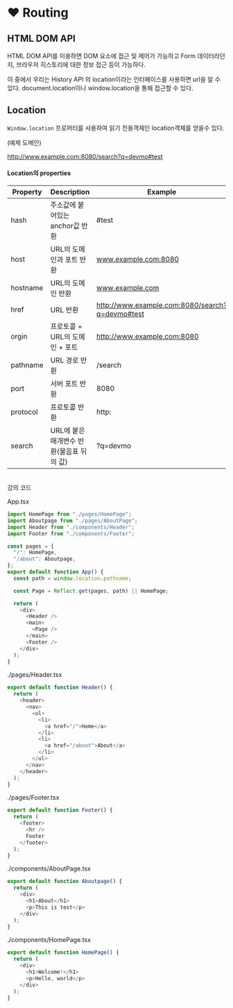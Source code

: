 # ❤ Routing

## HTML DOM API

HTML DOM API를 이용하면 DOM 요소에 접근 및 제어가 가능하고 Form 데이터라던지, 브라우저 히스토리에 대한 정보 접근 등이 가능하다.

이 중에서 우리는 History API 의 location이라는 인터페이스를 사용하면 url을 알 수 있다. document.location이나 window.location을 통해 접근할 수 있다.

## Location

`Window.location` 프로퍼티를 사용하여 읽기 전용객체인 location객체를 얻을수 있다.

(예제 도메인)&#x20;

http://www.example.com:8080/search?q=devmo#test

#### Location의 properties

| Property  | Description                | Example                                         |
| --------- | -------------------------- | ----------------------------------------------- |
| hash      | 주소값에 붙어있는 anchor값 반환       | #test                                           |
| host      | URL의 도메인과 포트 반환            | www.example.com:8080                            |
| hostname  | URL의 도메인 반환                | www.example.com                                 |
| href      | URL 반환                     | http://www.example.com:8080/search?q=devmo#test |
| orgin     | 프로토콜 + URL의 도메인 + 포트       | http://www.example.com:8080                     |
| pathname  | URL 경로 반환                  | /search                                         |
| port      | 서버 포트 반환                   | 8080                                            |
| protocol  | 프로토콜 반환                    | http:                                           |
| search    | URL에 붙은 매개변수 반환(물음표 뒤의 값)  | ?q=devmo                                        |

\
강의 코드

App.tsx

```javascript
import HomePage from "./pages/HomePage";
import Aboutpage from "./pages/AboutPage";
import Header from "./components/Header";
import Footer from "./components/Footer";

const pages = {
  "/": HomePage,
  "/about": Aboutpage,
};
export default function App() {
  const path = window.location.pathname;

  const Page = Reflect.get(pages, path) || HomePage;

  return (
    <div>
      <Header />
      <main>
        <Page />
      </main>
      <Footer />
    </div>
  );
}
```

./pages/Header.tsx

```javascript
export default function Header() {
  return (
    <header>
      <nav>
        <ul>
          <li>
            <a href="/">Home</a>
          </li>
          <li>
            <a href="/about">About</a>
          </li>
        </ul>
      </nav>
    </header>
  );
}
```

./pages/Footer.tsx

```javascript
export default function Footer() {
  return (
    <footer>
      <hr />
      Footer
    </footer>
  );
}
```

./components/AboutPage.tsx

```javascript
export default function Aboutpage() {
  return (
    <div>
      <h1>About</h1>
      <p>This is test</p>
    </div>
  );
}
```

./components/HomePage.tsx

```javascript
export default function HomePage() {
  return (
    <div>
      <h1>Welcome!</h1>
      <p>Hello, world</p>
    </div>
  );
}
```

